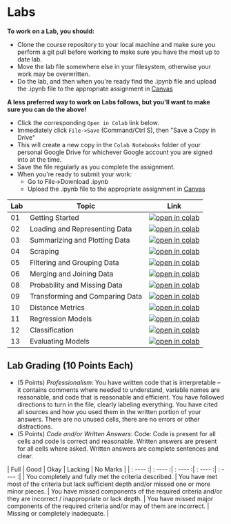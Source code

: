 # Labs

**To work on a Lab, you should:**
- Clone the course repository to your local machine and make sure you perform a git pull before working to make sure you have the most up to date lab.
- Move the lab file somewhere else in your filesystem, otherwise your work may be overwritten.
- Do the lab, and then when you're ready find the .ipynb file and upload the .ipynb file to the appropriate assignment in [Canvas](https://tulane.instructure.com/)


**A less preferred way to work on Labs follows, but you'll want to make sure you can do the above!**
- Click the corresponding `Open in Colab` link below.
- Immediately click `File->Save` (Command/Ctrl S), then "Save a Copy in Drive"
- This will create a new copy in the `Colab Notebooks` folder of your personal Google Drive for whichever Google account you are signed into at the time.
- Save the file regularly as you complete the assignment.
- When you're ready to submit your work:
  + Go to File->Download .ipynb
  + Upload the .ipynb file to the appropriate assignment in [Canvas](https://tulane.instructure.com/)


| Lab   | Topic  | Link |
|-------|--------|------|
|01| Getting Started | [![open in colab](https://colab.research.google.com/assets/colab-badge.svg)](https://colab.research.google.com/github/nmattei/cmps6790/blob/master/_labs/Lab01/Lab01.ipynb)|
|02| Loading and Representing Data| [![open in colab](https://colab.research.google.com/assets/colab-badge.svg)](https://colab.research.google.com/github/nmattei/cmps6790/blob/master/_labs/Lab02/Lab02.ipynb)|
|03| Summarizing and Plotting Data | [![open in colab](https://colab.research.google.com/assets/colab-badge.svg)](https://colab.research.google.com/github/nmattei/cmps6790/blob/master/_labs/Lab03/Lab03.ipynb)|
|04| Scraping | [![open in colab](https://colab.research.google.com/assets/colab-badge.svg)](https://colab.research.google.com/github/nmattei/cmps6790/blob/master/_labs/Lab04/Lab04.ipynb)|
|05| Filtering and Grouping Data | [![open in colab](https://colab.research.google.com/assets/colab-badge.svg)](https://colab.research.google.com/github/nmattei/cmps6790/blob/master/_labs/Lab05/Lab05.ipynb)|
|06| Merging and Joining Data | [![open in colab](https://colab.research.google.com/assets/colab-badge.svg)](https://colab.research.google.com/github/nmattei/cmps6790/blob/master/_labs/Lab06/Lab06.ipynb)|
|08| Probability and Missing Data | [![open in colab](https://colab.research.google.com/assets/colab-badge.svg)](https://colab.research.google.com/github/nmattei/cmps6790/blob/master/_labs/Lab08/Lab08.ipynb)|
|09| Transforming and Comparing Data | [![open in colab](https://colab.research.google.com/assets/colab-badge.svg)](https://colab.research.google.com/github/nmattei/cmps6790/blob/master/_labs/Lab09/Lab09.ipynb)|
|10| Distance Metrics | [![open in colab](https://colab.research.google.com/assets/colab-badge.svg)](https://colab.research.google.com/github/nmattei/cmps6790/blob/master/_labs/Lab10/Lab10.ipynb)|
|11| Regression Models | [![open in colab](https://colab.research.google.com/assets/colab-badge.svg)](https://colab.research.google.com/github/nmattei/cmps6790/blob/master/_labs/Lab11/Lab11.ipynb)|
|12| Classification | [![open in colab](https://colab.research.google.com/assets/colab-badge.svg)](https://colab.research.google.com/github/nmattei/cmps6790/blob/master/_labs/Lab12/Lab12.ipynb)|
|13| Evaluating Models | [![open in colab](https://colab.research.google.com/assets/colab-badge.svg)](https://colab.research.google.com/github/nmattei/cmps6790/blob/master/_labs/Lab13/Lab13.ipynb)|


## Lab Grading (10 Points Each)

* (5 Points) *Professionalism*: You have written code that is interpretable – it contains comments where needed to understand, variable names are reasonable, and code that is reasonable and efficient. You have followed directions to turn in the file, clearly labeling everything. You have cited all sources and how you used them in the written portion of your answers. There are no unused cells, there are no errors or other distractions.
* (5 Points) *Code and/or Written Answers*: Code: Code is present for all cells and code is correct and reasonable. Written answers are present for all cells where asked. Written answers are complete sentences and clear.

| Full    |    Good |  Okay   |  Lacking   |  No Marks |
| : ---- :| : ---- :| : ---- :| : ---- :| : ---- :| 
| You completely and fully met the criteria described. | You have met most of the criteria but lack sufficient depth and/or missed one or more minor pieces. | You have missed components of the required criteria and/or they are incorrect / inappropriate or lack depth. | You have missed major components of the required criteria and/or may of them are incorrect. | Missing or completely inadequate. |
